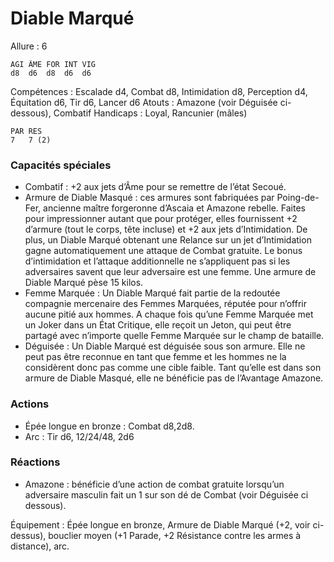 # Diable Marqué

Allure : 6

	AGI	ÂME	FOR	INT	VIG
	d8	d6	d8	d6	d6

Compétences : Escalade d4, Combat d8, Intimidation d8, Perception d4, Équitation d6, Tir d6, Lancer d6
Atouts : Amazone (voir Déguisée ci-dessous), Combatif
Handicaps : Loyal, Rancunier (mâles)

	PAR	RES
	7	7 (2)

### Capacités spéciales
- Combatif  : +2 aux jets d’Âme pour se remettre de l’état Secoué.
- Armure de Diable Masqué : ces armures sont fabriquées par Poing-de-Fer, ancienne maître forgeronne d’Ascaia et Amazone rebelle. Faites pour impressionner autant que pour protéger, elles fournissent +2 d’armure (tout le corps, tête incluse) et +2 aux jets d’Intimidation. De plus, un Diable Marqué obtenant une Relance sur un jet d’Intimidation gagne automatiquement une attaque de Combat gratuite. Le bonus d’intimidation et l’attaque additionnelle ne s’appliquent pas si les adversaires savent que leur adversaire est une femme. Une armure de Diable Marqué pèse 15 kilos.
- Femme Marquée : Un Diable Marqué fait partie de la redoutée compagnie mercenaire des Femmes Marquées, réputée pour n’offrir aucune pitié aux hommes. A chaque fois qu’une Femme Marquée met un Joker dans un État Critique, elle reçoit un Jeton, qui peut être partagé avec n’importe quelle Femme Marquée sur le champ de bataille.
- Déguisée : Un Diable Marqué est déguisée sous son armure. Elle ne peut pas être reconnue en tant que femme et les hommes ne la considèrent donc pas comme une cible faible. Tant qu’elle est dans son armure de Diable Masqué, elle ne bénéficie pas de l’Avantage Amazone.

### Actions
- Épée longue en bronze : Combat d8,2d8.
- Arc : Tir d6, 12/24/48, 2d6

### Réactions
- Amazone : bénéficie d’une action de combat gratuite lorsqu’un adversaire masculin fait un 1 sur son dé de Combat (voir Déguisée ci dessous).

Équipement : Épée longue en bronze, Armure de Diable Marqué (+2, voir ci-dessus), bouclier moyen (+1 Parade, +2 Résistance contre les armes à distance), arc.
